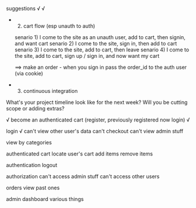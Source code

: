 suggestions
  √ <!-- - 0. fix tests -->
  √ <!-- 1. get auth working -->
- 2. cart flow (esp unauth to auth)

  senario 1) I come to the site as an unauth user, add to cart, then signin, and want cart
  senario 2) I come to the site, sign in, then add to cart
  senario 3) I come to the site, add to cart, then leave
  senario 4) I come to the site, add to cart, sign up / sign in, and now want my cart

    ==> make an order
      - when you sign in pass the order_id to the auth user (via cookie)

- 3. continuous integration

What's your project timeline look like for the next week? Will you be cutting scope or adding extras?

√ <!-- unauthenticated cart -->
 become an authenticated cart (register, previously registered now login)
√ <!-- remove items -->

login
√ <!-- authorization -->
  can't view other user's data
  can't checkout
  can't view admin stuff

view by categories

authenticated cart
  locate user's cart
  add items
  remove items

authentication
  logout

authorization
  can't access admin stuff
  can't access other users

orders
  view past ones

admin dashboard
  various things